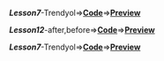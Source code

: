 ***Lesson7***-Trendyol=>[**Code**](https://github.com/orxansharifov/Front/tree/main/Lesson7-trendyol)=>[**Preview**](https://codepen.io/orxansharifov/pen/abYrRew?editors=1100)

***Lesson12***-after,before=>[**Code**](https://github.com/orxansharifov/Front/tree/main/Lesson12-after,before)=>[**Preview**](https://codepen.io/orxansharifov/pen/abYrRew?editors=1100)

***Lesson7***-Trendyol=>[**Code**](https://github.com/orxansharifov/Front/tree/main/Lesson_13-turbo.az)=>[**Preview**](https://codepen.io/orxansharifov/pen/abYrRew?editors=1100)
